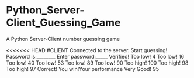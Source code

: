 # Python_Server-Client_Guessing_Game
A Python Server-Client number guessing game

<<<<<<< HEAD
#CLIENT
Connected to the server. Start guessing!
Password is:________
Enter password:_____
Verified!
Too low!
4
Too low!
16
Too low!
40
Too low!
53
Too low!
89
Too low!
90
Too high!
100
Too high!
98
Too high!
97
Correct! You win!Your performance Very Good!
95
